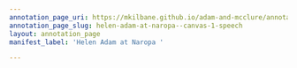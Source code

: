 ```yaml
---
annotation_page_uri: https://mkilbane.github.io/adam-and-mcclure/annotations/helen-adam-at-naropa--canvas-1-speech.json
annotation_page_slug: helen-adam-at-naropa--canvas-1-speech
layout: annotation_page
manifest_label: 'Helen Adam at Naropa '

---
```

